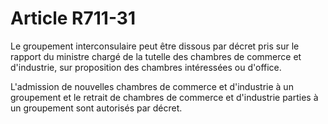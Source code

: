 # Article R711-31

Le groupement interconsulaire peut être dissous par décret pris sur le rapport du ministre chargé de la tutelle des chambres de commerce et d'industrie, sur proposition des chambres intéressées ou d'office.

L'admission de nouvelles chambres de commerce et d'industrie à un groupement et le retrait de chambres de commerce et d'industrie parties à un groupement sont autorisés par décret.
